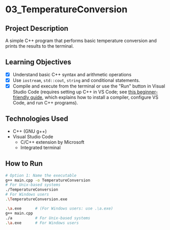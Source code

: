 # 03_TemperatureConversion

## Project Description
A simple C++ program that performs basic temperature conversion and prints the results to the terminal.

## Learning Objectives
- [x] Understand basic C++ syntax and arithmetic operations 
- [x] Use `iostream`, `std::cout`, `string` and conditional statements. 
- [x] Compile and execute from the terminal or use the "Run" button in Visual Studio Code (requires setting up C++ in VS Code; see [this beginner-friendly guide](https://code.visualstudio.com/docs/cpp/config-mingw), which explains how to install a compiler, configure VS Code, and run C++ programs).

## Technologies Used
- C++ (GNU g++)  
- Visual Studio Code  
  - C/C++ extension by Microsoft  
  - Integrated terminal  

## How to Run
```bash
# Option 1: Name the executable
g++ main.cpp -o TemperatureConversion
# For Unix-based systems
./TemperatureConversion
# For Windows users
.\TemperatureConversion.exe

.\a.exe      # (For Windows users: use .\a.exe)
g++ main.cpp
./a          # For Unix-based systems
.\a.exe      # For Windows users
